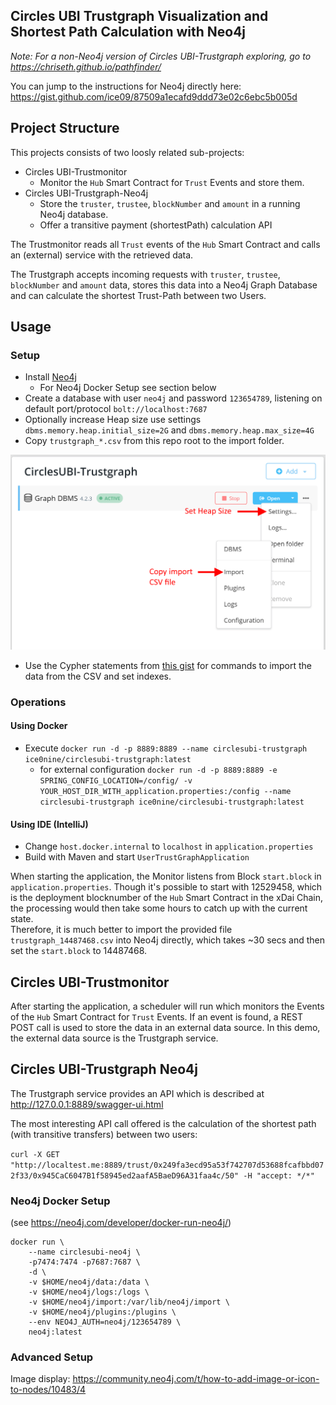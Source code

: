 ## Circles UBI Trustgraph Visualization and Shortest Path Calculation with Neo4j

_Note: For a non-Neo4j version of Circles UBI-Trustgraph exploring, go to https://chriseth.github.io/pathfinder/_

You can jump to the instructions for Neo4j directly here: https://gist.github.com/ice09/87509a1ecafd9ddd73e02c6ebc5b005d

## Project Structure 

This projects consists of two loosly related sub-projects:
* Circles UBI-Trustmonitor
  * Monitor the `Hub` Smart Contract for `Trust` Events and store them.
* Circles UBI-Trustgraph-Neo4j
  * Store the `truster`, `trustee`, `blockNumber` and `amount` in a running Neo4j database.
  * Offer a transitive payment (shortestPath) calculation API 

The Trustmonitor reads all `Trust` events of the `Hub` Smart Contract and calls an (external) service with the retrieved data.

The Trustgraph accepts incoming requests with `truster`, `trustee`, `blockNumber` and `amount` data, stores this data into a Neo4j Graph Database and can calculate the shortest Trust-Path between two Users.

## Usage

### Setup

* Install [Neo4j](https://neo4j.com/) 
  * For Neo4j Docker Setup see section below
* Create a database with user `neo4j` and password `123654789`, listening on default port/protocol `bolt://localhost:7687`
 * Optionally increase Heap size use settings `dbms.memory.heap.initial_size=2G` and `dbms.memory.heap.max_size=4G`
* Copy `trustgraph_*.csv` from this repo root to the import folder.

![](docs/img/neo4j.png)

* Use the Cypher statements from [this gist](https://gist.github.com/ice09/87509a1ecafd9ddd73e02c6ebc5b005d) for commands to import the data from the CSV and set indexes.

### Operations

#### Using Docker

* Execute `docker run -d -p 8889:8889 --name circlesubi-trustgraph ice0nine/circlesubi-trustgraph:latest`
  * for external configuration `docker run -d -p 8889:8889 -e SPRING_CONFIG_LOCATION=/config/ -v YOUR_HOST_DIR_WITH_application.properties:/config --name circlesubi-trustgraph ice0nine/circlesubi-trustgraph:latest`

#### Using IDE (IntelliJ)

* Change `host.docker.internal` to `localhost` in `application.properties`
* Build with Maven and start `UserTrustGraphApplication`

When starting the application, the Monitor listens from Block `start.block` in `application.properties`. Though it's possible to start with 12529458, which is the deployment blocknumber of the `Hub` Smart Contract in the xDai Chain, the processing would then take some hours to catch up with the current state.  
Therefore, it is much better to import the provided file `trustgraph_14487468.csv` into Neo4j directly, which takes ~30 secs and then set the `start.block` to 14487468.

## Circles UBI-Trustmonitor

After starting the application, a scheduler will run which monitors the Events of the `Hub` Smart Contract for `Trust` Events. If an event is found, a REST POST call is used to store the data in an external data source. In this demo, the external data source is the Trustgraph service.

## Circles UBI-Trustgraph Neo4j

The Trustgraph service provides an API which is described at http://127.0.0.1:8889/swagger-ui.html

The most interesting API call offered is the calculation of the shortest path (with transitive transfers) between two users:

`curl -X GET "http://localtest.me:8889/trust/0x249fa3ecd95a53f742707d53688fcafbbd072f33/0x945CaC6047B1f58945ed2aafA5BaeD96A31faa4c/50" -H "accept: */*"`

### Neo4j Docker Setup

(see https://neo4j.com/developer/docker-run-neo4j/)

```
docker run \
    --name circlesubi-neo4j \
    -p7474:7474 -p7687:7687 \
    -d \
    -v $HOME/neo4j/data:/data \
    -v $HOME/neo4j/logs:/logs \
    -v $HOME/neo4j/import:/var/lib/neo4j/import \
    -v $HOME/neo4j/plugins:/plugins \
    --env NEO4J_AUTH=neo4j/123654789 \
    neo4j:latest
```

### Advanced Setup

Image display: https://community.neo4j.com/t/how-to-add-image-or-icon-to-nodes/10483/4

